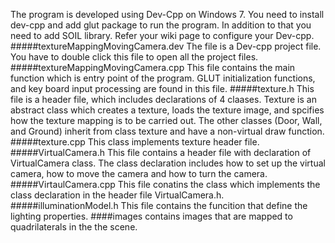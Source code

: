 The program is developed using Dev-Cpp on Windows 7. You need to install dev-cpp and add glut package to run the program. In addition to that you need to add SOIL library. Refer your wiki page to configure your Dev-cpp.
#####textureMappingMovingCamera.dev
The file is a Dev-cpp project file. You have to double click this file to open all the project files.
#####textureMappingMovingCamera.cpp
This file contains the main function which is entry point of the program. GLUT initialization functions, and key board input processing are found in this file.
#####texture.h
This file is a header file, which includes declarations of 4 claases. Texture is an abstract class which creates a texture, loads the texture image, and spcifies how the texture mapping is to be carried out. The other classes (Door, Wall, and Ground) inherit from class texture and have a non-virtual draw function.
#####texture.cpp
This class implements texture header file.
#####VirtualCamera.h
This file contains a header file with declaration of VirtualCamera class. The class declaration includes how to set up the virtual camera, how to move the camera and how to turn the camera.
#####VirtaulCamera.cpp
This file conatins the class which implements the class declaration in the header file VirtualCamera.h.
#####illuminationModel.h
This file contains the funcition that define the lighting properties.
####images
contains images that are mapped to quadrilaterals in the the scene.
